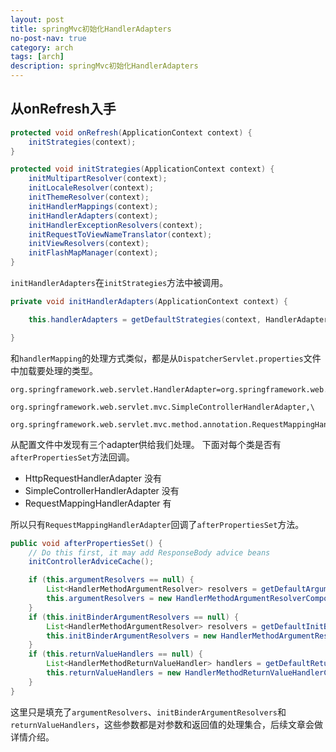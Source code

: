 ```yaml
---
layout: post
title: springMvc初始化HandlerAdapters
no-post-nav: true
category: arch
tags: [arch]
description: springMvc初始化HandlerAdapters
---
```

## 从onRefresh入手
```java
protected void onRefresh(ApplicationContext context) {
    initStrategies(context);
}
```

```java
protected void initStrategies(ApplicationContext context) {
    initMultipartResolver(context);
    initLocaleResolver(context);
    initThemeResolver(context);
    initHandlerMappings(context);
    initHandlerAdapters(context);
    initHandlerExceptionResolvers(context);
    initRequestToViewNameTranslator(context);
    initViewResolvers(context);
    initFlashMapManager(context);
}
```
`initHandlerAdapters`在`initStrategies`方法中被调用。
```java
private void initHandlerAdapters(ApplicationContext context) {

    this.handlerAdapters = getDefaultStrategies(context, HandlerAdapter.class);

}
```
和`handlerMapping`的处理方式类似，都是从`DispatcherServlet.properties`文件中加载要处理的类型。
```properties
org.springframework.web.servlet.HandlerAdapter=org.springframework.web.servlet.mvc.HttpRequestHandlerAdapter,\
	org.springframework.web.servlet.mvc.SimpleControllerHandlerAdapter,\
	org.springframework.web.servlet.mvc.method.annotation.RequestMappingHandlerAdapter
```
从配置文件中发现有三个adapter供给我们处理。
下面对每个类是否有`afterPropertiesSet`方法回调。
* HttpRequestHandlerAdapter 没有
* SimpleControllerHandlerAdapter 没有
* RequestMappingHandlerAdapter 有

所以只有`RequestMappingHandlerAdapter`回调了`afterPropertiesSet`方法。
```java
public void afterPropertiesSet() {
    // Do this first, it may add ResponseBody advice beans
    initControllerAdviceCache();

    if (this.argumentResolvers == null) {
        List<HandlerMethodArgumentResolver> resolvers = getDefaultArgumentResolvers();
        this.argumentResolvers = new HandlerMethodArgumentResolverComposite().addResolvers(resolvers);
    }
    if (this.initBinderArgumentResolvers == null) {
        List<HandlerMethodArgumentResolver> resolvers = getDefaultInitBinderArgumentResolvers();
        this.initBinderArgumentResolvers = new HandlerMethodArgumentResolverComposite().addResolvers(resolvers);
    }
    if (this.returnValueHandlers == null) {
        List<HandlerMethodReturnValueHandler> handlers = getDefaultReturnValueHandlers();
        this.returnValueHandlers = new HandlerMethodReturnValueHandlerComposite().addHandlers(handlers);
    }
}
```
这里只是填充了`argumentResolvers`、`initBinderArgumentResolvers`和`returnValueHandlers`，这些参数都是对参数和返回值的处理集合，后续文章会做详情介绍。